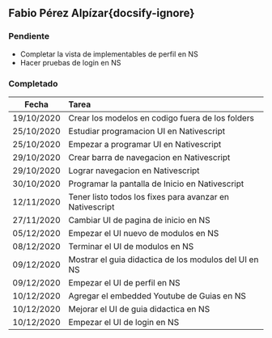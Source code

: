 ## Fabio Pérez Alpízar{docsify-ignore}

### Pendiente

* Completar la vista de implementables de perfil en NS
* Hacer pruebas de login en NS

### Completado

| Fecha | Tarea | 
| :---: | :--- |
| 19/10/2020 | Crear los modelos en codigo fuera de los folders |
| 25/10/2020 | Estudiar programacion UI en Nativescript |
| 25/10/2020 | Empezar a programar UI en Nativescript |
| 29/10/2020 | Crear barra de navegacion en Nativescript |
| 29/10/2020 | Lograr navegacion en Nativescript |
| 30/10/2020 | Programar la pantalla de Inicio en Nativescript |
| 12/11/2020 | Tener listo todos los fixes para avanzar en Nativescript |
| 27/11/2020 | Cambiar UI de pagina de inicio en NS |
| 05/12/2020 | Empezar el UI nuevo de modulos en NS |
| 08/12/2020 | Terminar el UI de modulos en NS|
| 09/12/2020 | Mostrar el guia didactica de los modulos del UI en NS |
| 09/12/2020 | Empezar el UI de perfil en NS |
| 10/12/2020 | Agregar el embedded Youtube de Guias en NS |
| 10/12/2020 | Mejorar el UI de guia didactica en NS |
| 10/12/2020 | Empezar el UI de login en NS |